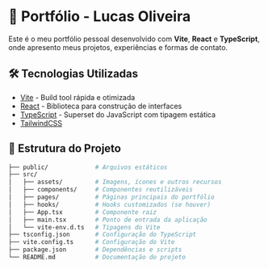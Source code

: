 # 🚀 Portfólio - Lucas Oliveira

Este é o meu portfólio pessoal desenvolvido com **Vite**, **React** e **TypeScript**, onde apresento meus projetos, experiências e formas de contato.  

## 🛠️ Tecnologias Utilizadas

- [Vite](https://vitejs.dev/) - Build tool rápida e otimizada  
- [React](https://react.dev/) - Biblioteca para construção de interfaces  
- [TypeScript](https://www.typescriptlang.org/) - Superset do JavaScript com tipagem estática  
- [TailwindCSS](https://tailwindcss.com/) 

## 📂 Estrutura do Projeto

```bash
├── public/             # Arquivos estáticos
├── src/
│   ├── assets/         # Imagens, ícones e outros recursos
│   ├── components/     # Componentes reutilizáveis
│   ├── pages/          # Páginas principais do portfólio
│   ├── hooks/          # Hooks customizados (se houver)
│   ├── App.tsx         # Componente raiz
│   ├── main.tsx        # Ponto de entrada da aplicação
│   └── vite-env.d.ts   # Tipagens do Vite
├── tsconfig.json       # Configuração do TypeScript
├── vite.config.ts      # Configuração do Vite
├── package.json        # Dependências e scripts
└── README.md           # Documentação do projeto
